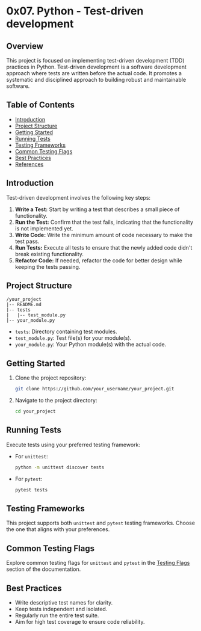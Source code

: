 # 0x07. Python - Test-driven development

## Overview

This project is focused on implementing test-driven development (TDD) practices in Python. Test-driven development is a software development approach where tests are written before the actual code. It promotes a systematic and disciplined approach to building robust and maintainable software.

## Table of Contents

- [Introduction](#introduction)
- [Project Structure](#project-structure)
- [Getting Started](#getting-started)
- [Running Tests](#running-tests)
- [Testing Frameworks](#testing-frameworks)
- [Common Testing Flags](#common-testing-flags)
- [Best Practices](#best-practices)
- [References](#references)

## Introduction

Test-driven development involves the following key steps:

1. **Write a Test:** Start by writing a test that describes a small piece of functionality.
2. **Run the Test:** Confirm that the test fails, indicating that the functionality is not implemented yet.
3. **Write Code:** Write the minimum amount of code necessary to make the test pass.
4. **Run Tests:** Execute all tests to ensure that the newly added code didn't break existing functionality.
5. **Refactor Code:** If needed, refactor the code for better design while keeping the tests passing.

## Project Structure

```
/your_project
|-- README.md
|-- tests
|   |-- test_module.py
|-- your_module.py
```

- `tests`: Directory containing test modules.
- `test_module.py`: Test file(s) for your module(s).
- `your_module.py`: Your Python module(s) with the actual code.

## Getting Started

1. Clone the project repository:

   ```bash
   git clone https://github.com/your_username/your_project.git
   ```

2. Navigate to the project directory:

   ```bash
   cd your_project
   ```

## Running Tests

Execute tests using your preferred testing framework:

- For `unittest`:

  ```bash
  python -m unittest discover tests
  ```

- For `pytest`:

  ```bash
  pytest tests
  ```

## Testing Frameworks

This project supports both `unittest` and `pytest` testing frameworks. Choose the one that aligns with your preferences.

## Common Testing Flags

Explore common testing flags for `unittest` and `pytest` in the [Testing Flags](#common-testing-flags) section of the documentation.

## Best Practices

- Write descriptive test names for clarity.
- Keep tests independent and isolated.
- Regularly run the entire test suite.
- Aim for high test coverage to ensure code reliability.